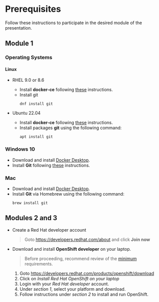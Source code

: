 # Prerequisites
Follow these instructions to participate in the desired module of the presentation.

## Module 1
### Operating Systems
#### Linux
- RHEL 9.0 or 8.6
  - Install **docker-ce** following [these](https://docs.docker.com/engine/install/rhel/) instructions.
  - Install git
    ```
    dnf install git
    ```

- Ubuntu 22.04
  - Install **docker-ce** following [these](https://docs.docker.com/engine/install/ubuntu/) instructions.
  - Install packages **git** using the following command:
    ```
    apt install git
    ```
### Windows 10
  - Download and install [Docker Desktop](https://docs.docker.com/desktop/install/windows-install/).
  - Install **Git** following [these](https://github.com/git-guides/install-git#install-git-on-windows) instructions.

### Mac
  - Download and install [Docker Desktop](https://www.docker.com/products/docker-desktop/).
  - Install **Git** via Homebrew using the following command:
    ```
    brew install git
    ```


## Modules 2 and 3
- Create a Red Hat developer account
  > Goto https://developers.redhat.com/about and click **Join now**
- Download and install **OpenShift developer** on your laptop.
  > Before proceeding, recommend review of the [minimum](https://access.redhat.com/documentation/en-us/red_hat_openshift_local/2.5/html/getting_started_guide/installation_gsg#minimum-system-requirements_gsg) requirements.
  1. Goto https://developers.redhat.com/products/openshift/download
  2. Click on _Install Red Hat OpenShift on your laptop_
  3. Login with your _Red Hat developer_ account.
  4. Under _section 1_, select your platform and download.
  5. Follow instructions under _section 2_ to install and run OpenShift.